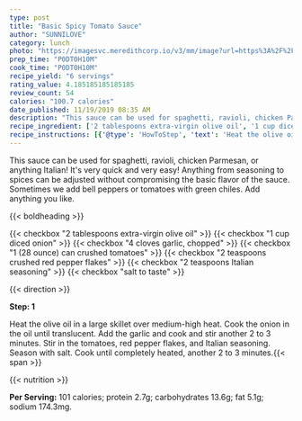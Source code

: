 ```yaml
---
type: post
title: "Basic Spicy Tomato Sauce"
author: "SUNNILOVE"
category: lunch
photo: "https://imagesvc.meredithcorp.io/v3/mm/image?url=https%3A%2F%2Fimages.media-allrecipes.com%2Fuserphotos%2F5137653.jpg"
prep_time: "P0DT0H10M"
cook_time: "P0DT0H10M"
recipe_yield: "6 servings"
rating_value: 4.185185185185185
review_count: 54
calories: "100.7 calories"
date_published: 11/19/2019 08:35 AM
description: "This sauce can be used for spaghetti, ravioli, chicken Parmesan, or anything Italian! It's very quick and very easy! Anything from seasoning to spices can be adjusted without compromising the basic flavor of the sauce. Sometimes we add bell peppers or tomatoes with green chiles. Add anything you like."
recipe_ingredient: ['2 tablespoons extra-virgin olive oil', '1 cup diced onion', '4 cloves garlic, chopped', '1 (28 ounce) can crushed tomatoes', '2 teaspoons crushed red pepper flakes', '2 teaspoons Italian seasoning', 'salt to taste']
recipe_instructions: [{'@type': 'HowToStep', 'text': 'Heat the olive oil in a large skillet over medium-high heat. Cook the onion in the oil until translucent. Add the garlic and cook and stir another 2 to 3 minutes. Stir in the tomatoes, red pepper flakes, and Italian seasoning. Season with salt. Cook until completely heated, another 2 to 3 minutes.\n'}]
---
```


This sauce can be used for spaghetti, ravioli, chicken Parmesan, or anything Italian! It's very quick and very easy! Anything from seasoning to spices can be adjusted without compromising the basic flavor of the sauce. Sometimes we add bell peppers or tomatoes with green chiles. Add anything you like. 

{{< boldheading >}}

{{< checkbox "2 tablespoons extra-virgin olive oil" >}}
{{< checkbox "1 cup diced onion" >}}
{{< checkbox "4 cloves garlic, chopped" >}}
{{< checkbox "1 (28 ounce) can crushed tomatoes" >}}
{{< checkbox "2 teaspoons crushed red pepper flakes" >}}
{{< checkbox "2 teaspoons Italian seasoning" >}}
{{< checkbox "salt to taste" >}}


{{< direction >}}

**Step: 1**

Heat the olive oil in a large skillet over medium-high heat. Cook the onion in the oil until translucent. Add the garlic and cook and stir another 2 to 3 minutes. Stir in the tomatoes, red pepper flakes, and Italian seasoning. Season with salt. Cook until completely heated, another 2 to 3 minutes.{{< span >}}

{{< nutrition >}}

**Per Serving:** 101 calories; protein 2.7g; carbohydrates 13.6g; fat 5.1g; sodium 174.3mg.